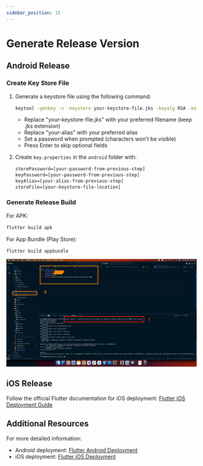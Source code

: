 ```yaml
---
sidebar_position: 15
---
```


# Generate Release Version

## Android Release

### Create Key Store File

1. Generate a keystore file using the following command:
   ```bash
   keytool -genkey -v -keystore your-keystore-file.jks -keyalg RSA -keysize 2048 -validity 10000 -alias your-alias
   ```

   - Replace "your-keystore-file.jks" with your preferred filename (keep .jks extension)
   - Replace "your-alias" with your preferred alias
   - Set a password when prompted (characters won't be visible)
   - Press Enter to skip optional fields

2. Create `key.properties` in the `android` folder with:
   ```
   storePassword=[your-password-from-previous-step]
   keyPassword=[your-password-from-previous-step]
   keyAlias=[your-alias-from-previous-step]
   storeFile=[your-keystore-file-location]
   ```

### Generate Release Build

For APK:
```bash
flutter build apk
```

For App Bundle (Play Store):
```bash
flutter build appbundle
```

![Generate Key Store](../static/images/app/generatKeyStorefile.png)

## iOS Release

Follow the official Flutter documentation for iOS deployment:
[Flutter iOS Deployment Guide](https://flutter.dev/docs/deployment/ios)

## Additional Resources

For more detailed information:
- Android deployment: [Flutter Android Deployment](https://flutter.dev/docs/deployment/android)
- iOS deployment: [Flutter iOS Deployment](https://flutter.dev/docs/deployment/ios)